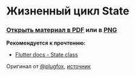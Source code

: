 # Жизненный цикл State
### [Открыть материал в PDF](Lifecycle.pdf) или в [PNG](Lifecycle.png)

**Рекомендуется к прочтению:**
* [Flutter docs - State class](https://api.flutter.dev/flutter/widgets/State-class.html)


Оригинал от [@plugfox](https://github.com/PlugFox), [источник](https://youtu.be/lGK1r9sAMGM?t=920)